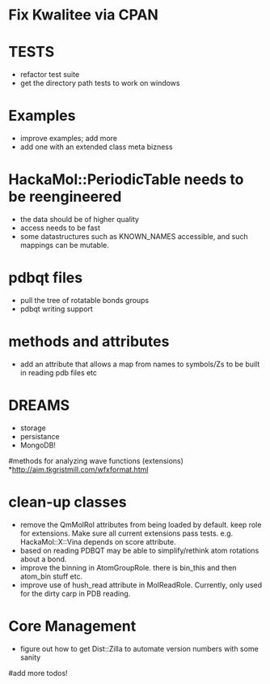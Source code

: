 # Fix Kwalitee via CPAN
# TESTS
* refactor test suite
* get the directory path tests to work on windows

# Examples 
* improve examples; add more
* add one with an extended class meta bizness

# HackaMol::PeriodicTable needs to be reengineered 
* the data should be of higher quality
* access needs to be fast
* some datastructures such as KNOWN_NAMES accessible, and such mappings can be mutable.

# pdbqt files
* pull the tree of rotatable bonds groups
* pdbqt writing support 

# methods and attributes 
* add an attribute that allows a map from names to symbols/Zs to be built in reading pdb files etc

# DREAMS
* storage
* persistance
* MongoDB!

#methods for analyzing wave functions (extensions)
*http://aim.tkgristmill.com/wfxformat.html

# clean-up classes
* remove the QmMolRol attributes from being loaded by default. keep role for extensions.  Make sure all current extensions pass tests. e.g. HackaMol::X::Vina depends on score attribute.  
* based on reading PDBQT may be able to simplify/rethink atom rotations about a bond.
* improve the binning in AtomGroupRole.  there is bin_this and then atom_bin 
stuff etc.
* improve use of hush_read attribute in MolReadRole.  Currently, only used for the dirty carp in PDB reading.

# Core Management
* figure out how to get Dist::Zilla to automate version numbers with some sanity

#add more todos!

